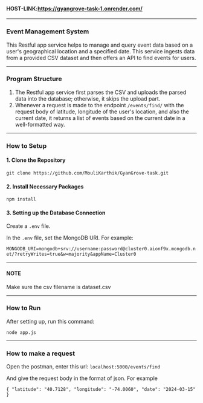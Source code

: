 #### HOST-LINK:https://gyangrove-task-1.onrender.com/

---


### Event Management System

This Restful app service helps to manage and query event data based on a user's geographical location and a specified date. This service ingests data from a provided CSV dataset and then offers an API to find events for users.

---

### Program Structure

1. The Restful app service first parses the CSV and uploads the parsed data into the database; otherwise, it skips the upload part.
2. Whenever a request is made to the endpoint `/events/find/` with the request body of latitude, longitude of the user's location, and also the current date, it returns a list of events based on the current date in a well-formatted way.

---

### How to Setup

#### 1. Clone the Repository

`git clone https://github.com/MouliKarthik/GyanGrove-task.git`


#### 2. Install Necessary Packages

`npm install`


#### 3. Setting up the Database Connection

Create a `.env` file.

In the `.env` file, set the MongoDB URI. For example:

`MONGODB_URI=mongodb+srv://username:password@cluster0.aionf9x.mongodb.net/?retryWrites=true&w=majority&appName=Cluster0`


---

#### NOTE

Make sure the csv filename is dataset.csv

---
### How to Run

After setting up, run this command:

`node app.js`

---
### How to make a request
Open the postman, enter this url: `localhost:5000/events/find`


And give the request body in the format of json. For example

`{
    "latitude": "40.7128",
    "longitude": "-74.0060",
    "date": "2024-03-15"
}`


